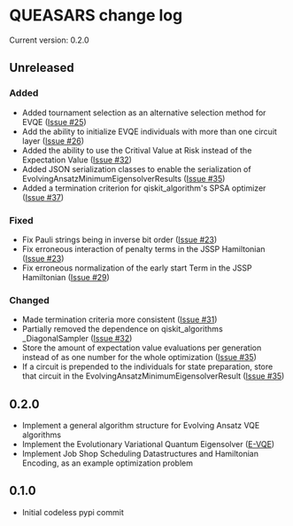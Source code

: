 QUEASARS change log
===================

Current version: 0.2.0

## Unreleased

### Added

- Added tournament selection as an alternative selection method for EVQE ([Issue #25])
- Add the ability to initialize EVQE individuals with more than one circuit layer ([Issue #26])
- Added the ability to use the Critival Value at Risk instead of the Expectation Value ([Issue #32])
- Added JSON serialization classes to enable the serialization of EvolvingAnsatzMinimumEigensolverResults ([Issue #35])
- Added a termination criterion for qiskit_algorithm's SPSA optimizer ([Issue #37])

### Fixed

- Fix Pauli strings being in inverse bit order ([Issue #23])
- Fix erroneous interaction of penalty terms in the JSSP Hamiltonian ([Issue #23])
- Fix erroneous normalization of the early start Term in the JSSP Hamiltonian ([Issue #29])

### Changed
- Made termination criteria more consistent ([Issue #31])
- Partially removed the dependence on qiskit_algorithms _DiagonalSampler ([Issue #32])
- Store the amount of expectation value evaluations per generation instead of as one number for the whole optimization ([Issue #35])
- If a circuit is prepended to the individuals for state preparation, store that circuit in the EvolvingAnsatzMinimumEigensolverResult ([Issue #35])

## 0.2.0

- Implement a general algorithm structure for Evolving Ansatz VQE algorithms
- Implement the Evolutionary Variational Quantum Eigensolver ([E-VQE](https://arxiv.org/abs/1910.09694))
- Implement Job Shop Scheduling Datastructures and Hamiltonian Encoding, as an example optimization problem

## 0.1.0

- Initial codeless pypi commit

[Issue #37]: https://github.com/DLR-RB/QUEASARS/issues/37
[Issue #35]: https://github.com/DLR-RB/QUEASARS/issues/35
[Issue #32]: https://github.com/DLR-RB/QUEASARS/issues/32
[Issue #31]: https://github.com/DLR-RB/QUEASARS/issues/31
[Issue #29]: https://github.com/DLR-RB/QUEASARS/issues/29
[Issue #26]: https://github.com/DLR-RB/QUEASARS/issues/26
[Issue #25]: https://github.com/DLR-RB/QUEASARS/issues/25
[Issue #23]: https://github.com/DLR-RB/QUEASARS/issues/23